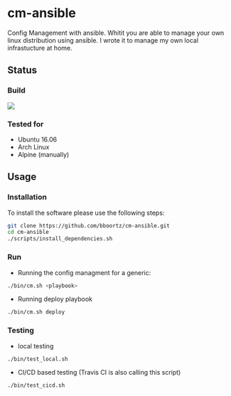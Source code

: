 # cm-ansible

Config Management with ansible. Whitit you are able to manage your own linux distribution using ansible.
I wrote it to manage my own local infrastucture at home.


## Status

### Build
<a href='https://travis-ci.org/sebdah/git-pylint-commit-hook'><img src='https://travis-ci.org/bboortz/cm-ansible.svg?branch=master'></a>


### Tested for
* Ubuntu 16.06
* Arch Linux
* Alpine (manually)


## Usage

### Installation

To install the software please use the following steps:

```bash
git clone https://github.com/bboortz/cm-ansible.git
cd cm-ansible
./scripts/install_dependencies.sh
```


### Run

* Running the config managment for a generic:
```bash
./bin/cm.sh <playbook>
```
* Running deploy playbook
```bash
./bin/cm.sh deploy
```


### Testing

* local testing
```bash
./bin/test_local.sh
```
* CI/CD based testing (Travis CI is also calling this script)
```bash
./bin/test_cicd.sh
```

